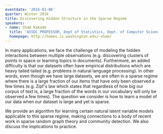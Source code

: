 ```yaml
---
eventdate: '2016-01-06'
quarter: Winter 2016
title: Discovering Hidden Structure in the Sparse Regime
speakers:
- name: Sham Kakade
  title: 'ASSOC PROFESSOR, Dept of Statistics, Dept. of Computer Science and Engineerin, '
  homepage: http://homes.cs.washington.edu/~sham/
---
```

In many applications, we face the challenge of modeling the hidden interactions between multiple observations (e.g. discovering clusters of points in space or learning topics in documents). Furthermore, an added difficulty is that our datasets often have empirical distributions which are heavy tailed tailed  (e.g. problems in natural language processing). In other words, even though we have large datasets, we are often in a sparse regime where there is a large fraction of our items that have only been observed a few times (e.g. Zipf's law which states that regardless of how big our corpus of text is, a large fraction of the words in our vocabulary will only be observed a few times). The question we consider is how to learn a model of our data when our dataset is large and yet  is  sparse.

We provide an algorithm for learning certain natural latent variable models applicable to this sparse regime, making connections to a body of recent work in sparse random graph theory and community detection. We also discuss the implications to practice.